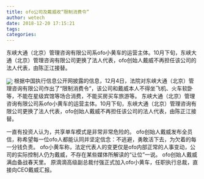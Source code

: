 ```yaml
---
title: ofo公司及戴威收“限制消费令”
author: wetech
date: 2018-12-20 17:15:21
tags: 
categories: 
---
```

东峡大通（北京）管理咨询有限公司系ofo小黄车的运营主体。10月下旬，东峡大通（北京）管理咨询有限公司更换了法人代表，ofo创始人戴威不再担任该公司的法人代表，由陈正江接替。
<!-- more -->
<img align="center" border="0" src="https://imgcdn.yicai.com/uppics/images/2018/12/4eb84605c10c7af7410809616eb128f5.jpg" />
根据中国执行信息公开网披露的信息，12月4日，法院对东峡大通（北京）管理咨询有限公司作出了“限制消费令”，该公司和戴威本人不得坐飞机、火车软卧等，不能在星级宾馆等场合消费，不能买房买车旅游等。
东峡大通（北京）管理咨询有限公司系ofo小黄车的运营主体。10月下旬，东峡大通（北京）管理咨询有限公司更换了法人代表，ofo创始人戴威不再担任该公司的法人代表，由陈正江接替。
 
 
一直有投资人认为，共享单车模式是非常非常危险的。
ofo创始人戴威发布全员信，称希望每一位ofo人都能认同并坚定信念：不逃避，勇敢活下去，为欠着的每一分钱负责。
ofo小黄车称，法定代表人的变更仅是ofo内部正常的人事变动，公司的实际控制人仍为戴威，不存在某些媒体所解读的“让位”一说。
ofo创始人戴威满血备战春天里。
原滴滴高级副总裁付强正式加入ofo小黄车，任职执行总裁，直接向CEO戴威汇报。
